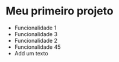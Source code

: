 # Meu primeiro projeto

* Funcionalidade 1
* Funcionalidade 3
* Funcionalidade 2
* Funcionalidade 45
* Add um texto